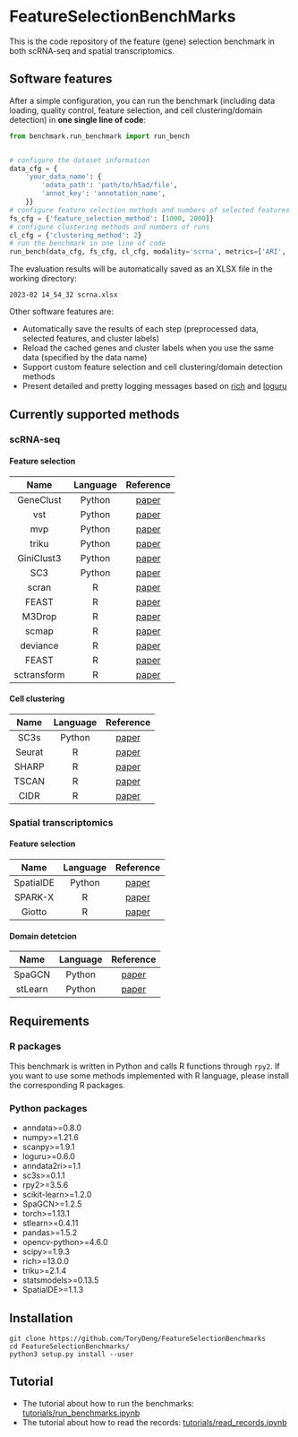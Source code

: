 # FeatureSelectionBenchMarks

This is the code repository of the feature (gene) selection benchmark in both scRNA-seq and spatial transcriptomics.

## Software features

After a simple configuration, you can run the benchmark (including data loading, quality control, feature selection, and cell clustering/domain detection) in **one single line of code**:

```python
from benchmark.run_benchmark import run_bench


# configure the dataset information
data_cfg = {
    'your_data_name': {
        'adata_path': 'path/to/h5ad/file',
        'annot_key': 'annotation_name',
    }}
# configure feature selection methods and numbers of selected features
fs_cfg = {'feature_selection_method': [1000, 2000]}
# configure clustering methods and numbers of runs
cl_cfg = {'clustering_method': 2}
# run the benchmark in one line of code
run_bench(data_cfg, fs_cfg, cl_cfg, modality='scrna', metrics=['ARI', 'NMI'])
```

The evaluation results will be automatically saved as an XLSX file in the working directory:

```text
2023-02 14_54_32 scrna.xlsx
```

Other software features are:

- Automatically save the results of each step (preprocessed data, selected features, and cluster labels)
- Reload the cached genes and cluster labels when you use the same data (specified by the data name)
- Support custom feature selection and cell clustering/domain detection methods
- Present detailed and pretty logging messages based on [rich](https://github.com/Textualize/rich) and [loguru](https://github.com/Delgan/loguru)

## Currently supported methods

### scRNA-seq

#### Feature selection

| Name  | Language | Reference |
| :---: | :---:    | :---:     |
| GeneClust | Python | [paper](https://doi.org/10.1093/bib/bbad042)
| vst   | Python   | [paper](https://doi.org/10.1016/j.cell.2019.05.031) |
| mvp   | Python   | [paper](https://www.nature.com/articles/nbt.3192) |
| triku | Python   | [paper](https://doi.org/10.1093/gigascience/giac017) |
| GiniClust3|Python| [paper](https://doi.org/10.1186/s12859-020-3482-1) |
| SC3   | Python        | [paper](https://doi.org/10.1038/nmeth.4236) |
| scran | R        | [paper](https://doi.org/10.1186/s13059-016-0947-7) |
| FEAST | R        | [paper](https://doi.org/10.1093/bib/bbab034) |
| M3Drop | R       | [paper](https://doi.org/10.1093/bioinformatics/bty1044) |
| scmap  | R        | [paper](https://doi.org/10.1038/nmeth.4644) |
| deviance    | R        | [paper](https://doi.org/10.1186/s13059-019-1861-6) |
| FEAST       | R        | [paper](https://doi.org/10.1093/bib/bbab034) |
| sctransform | R        | [paper](https://doi.org/10.1186/s13059-019-1874-1) |

#### Cell clustering

| Name  | Language | Reference |
| :---: | :---:    | :---:     |
| SC3s | Python  | [paper](https://doi.org/10.1186/s12859-022-05085-z) |
| Seurat | R       | [paper](https://doi.org/10.1016/j.cell.2021.04.048) |
| SHARP  | R       | [paper](http://www.genome.org/cgi/doi/10.1101/gr.254557.119) |
| TSCAN | R       | [paper](https://doi.org/10.1093/nar/gkw430) |
| CIDR | R       | [paper](https://doi.org/10.1186/s13059-017-1188-0) |


### Spatial transcriptomics
#### Feature selection

| Name  | Language | Reference |
| :---: | :---:    | :---:     |
| SpatialDE |Python| [paper](https://doi.org/10.1038/nmeth.4636v) |
| SPARK-X   |   R  | [paper](https://doi.org/10.1186/s13059-021-02404-0) |
| Giotto    |   R  | [paper](https://doi.org/10.1186/s13059-021-02286-2)

#### Domain detetcion

| Name  | Language | Reference |
| :---: | :---:    | :---:     |
| SpaGCN | Python  | [paper](https://doi.org/10.1038/s41592-021-01255-8) |
| stLearn | Python  | [paper](https://doi.org/10.1101/2020.05.31.125658) |

## Requirements

### R packages

This benchmark is written in Python and calls R functions through `rpy2`. If you want to use some methods implemented with R language, please install the corresponding R packages.

### Python packages

- anndata>=0.8.0
- numpy>=1.21.6
- scanpy>=1.9.1
- loguru>=0.6.0
- anndata2ri>=1.1
- sc3s>=0.1.1
- rpy2>=3.5.6
- scikit-learn>=1.2.0
- SpaGCN>=1.2.5
- torch>=1.13.1
- stlearn>=0.4.11
- pandas>=1.5.2
- opencv-python>=4.6.0
- scipy>=1.9.3
- rich>=13.0.0
- triku>=2.1.4
- statsmodels>=0.13.5
- SpatialDE>=1.1.3

## Installation
```commandline
git clone https://github.com/ToryDeng/FeatureSelectionBenchmarks
cd FeatureSelectionBenchmarks/
python3 setup.py install --user
```

## Tutorial
- The tutorial about how to run the benchmarks: [tutorials/run_benchmarks.ipynb](https://github.com/ToryDeng/FeatureSelectionBenchmarks/blob/main/tutorials/run_benchmarks.ipynb)
- The tutorial about how to read the records: [tutorials/read_records.ipynb](https://github.com/ToryDeng/FeatureSelectionBenchmarks/blob/main/tutorials/read_records.ipynb)




